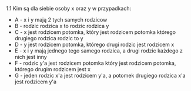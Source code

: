 1.1 Kim są dla siebie osoby x oraz y w przypadkach:
- A - x i y mają 2 tych samych rodzicow
- B - rodzic rodzica x to rodzic rodzica y
- C - x jest rodzicem potomka, który jest rodzicem potomka którego drugiego rodzica rodzic to y
- D - y jest rodzicem potomka, którego drugi rodzic jest rodzicem x
- E - x i y mają jednego tego samego rodzica, a drugi rodzic każdego z nich jest inny
- F - rodzic y'a jest rodzicem potomka który jest rodzicem potomka, którego drugim rodzicem jest x
- G - jeden rodzic x'a jest rodzicem y'a, a potomek drugiego rodzica x'a jest rodzicem y'a
